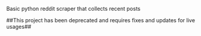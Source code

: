 Basic python reddit scraper that collects recent posts

##This project has been deprecated and requires fixes and updates for live usages##
